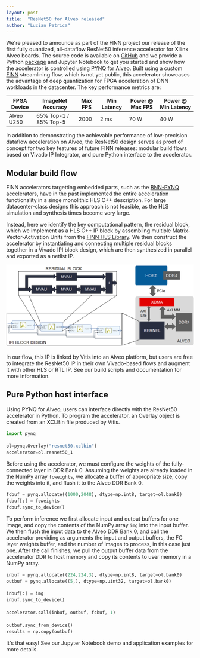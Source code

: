 ```yaml
---
layout: post
title:  "ResNet50 for Alveo released"
author: "Lucian Petrica"
---
```


We're pleased to announce as part of the FINN project our release of the first fully quantized, all-dataflow ResNet50 inference accelerator for Xilinx Alveo boards. The source code is available on [GitHub](https://github.com/Xilinx/ResNet50-PYNQ) and we provide a Python [package](https://pypi.org/project/resnet50-pynq/) and Jupyter Notebook to get you started and show how the accelerator is controlled using [PYNQ](http://www.pynq.io/) for Alveo.
Built using a custom [FINN](https://xilinx.github.io/finn/about.html) streamlining flow, which is not yet public, 
this accelerator showcases the advantage of deep quantization for FPGA acceleration of DNN workloads in the datacenter. 
The key performance metrics are:

FPGA Device | ImageNet Accuracy     | Max FPS    | Min Latency | Power @ Max FPS | Power @ Min Latency
----------  |----------             |----------  |----------   |----------       |----------
Alveo U250  | 65% Top-1 / 85% Top-5 | 2000       | 2 ms      | 70 W            | 40 W

In addition to demonstrating the achievable performance of low-precision dataflow acceleration on Alveo, the ResNet50 design
serves as proof of concept for two key features of future FINN releases: 
modular build flows based on Vivado IP Integrator, and pure Python interface to the accelerator. 

## Modular build flow

FINN accelerators targetting embedded parts, such as the [BNN-PYNQ](https://github.com/Xilinx/BNN-PYNQ) accelerators, have in the past implemented the
entire acceleration functionality in a singe monolithic HLS C++ description.
For large datacenter-class designs this approach is not feasible, as the HLS simulation and synthesis times become very large.

Instead, here we identify the key computational pattern, the residual block, which we implement as a HLS C++ IP block by assembling multiple Matrix-Vector-Activation Units from the [FINN HLS Library](https://github.com/Xilinx/finn-hlslib). 
We then construct the accelerator by instantiating and connecting multiple residual blocks together in a Vivado IPI block design, which are then synthesized in parallel and exported as a netlist IP.

![](../img/rn50-ipi.png)

In our flow, this IP is linked by Vitis into an Alveo platform, but users are free to integrate the ResNet50 IP in their own Vivado-based flows and augment it with other HLS or RTL IP. See our build scripts and documentation for more information.

## Pure Python host interface

Using PYNQ for Alveo, users can interface directly with the ResNet50 accelerator in Python.
To program the accelerator, an Overlay object is created from an XCLBin file produced by Vitis.

```Python
import pynq

ol=pynq.Overlay("resnet50.xclbin")
accelerator=ol.resnet50_1
```

Before using the accelerator, we must configure the weights of the fully-connected layer in DDR Bank 0.
Assuming the weights are already loaded in the NumPy array `fcweights`, we allocate a buffer 
of appropriate size, copy the weights into it, and flush it to the Alveo DDR Bank 0.

```Python
fcbuf = pynq.allocate((1000,2048), dtype=np.int8, target=ol.bank0)
fcbuf[:] = fcweights
fcbuf.sync_to_device()
```

To perform inference we first allocate input and output buffers for one image, and copy the contents of the NumPy array `img` into the input buffer.
We then flush the input data to the Alveo DDR Bank 0, and call the accelerator providing as arguments
the input and output buffers, the FC layer weights buffer, and the number of images to process, in this case just one.
After the call finishes, we pull the output buffer data from the accelerator DDR to host memory and copy its 
contents to user memory in a NumPy array.

```Python
inbuf = pynq.allocate((224,224,3), dtype=np.int8, target=ol.bank0)
outbuf = pynq.allocate((5,), dtype=np.uint32, target=ol.bank0)

inbuf[:] = img
inbuf.sync_to_device()

accelerator.call(inbuf, outbuf, fcbuf, 1)

outbuf.sync_from_device()
results = np.copy(outbuf)
```

It's that easy! See our Jupyter Notebook demo and application examples for more details.
